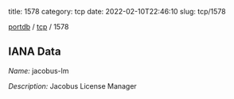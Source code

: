 title: 1578
category: tcp
date: 2022-02-10T22:46:10
slug: tcp/1578

[portdb](/) / [tcp](/category/tcp.html) / 1578


## IANA Data

_Name:_ jacobus-lm

_Description:_ Jacobus License Manager

